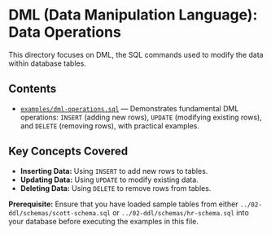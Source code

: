 # DML (Data Manipulation Language): Data Operations

This directory focuses on DML, the SQL commands used to modify the data within database tables.

## Contents

- [`examples/dml-operations.sql`](examples/dml-operations.sql) — Demonstrates fundamental DML operations: `INSERT` (adding new rows), `UPDATE` (modifying existing rows), and `DELETE` (removing rows), with practical examples.

## Key Concepts Covered

- **Inserting Data:** Using `INSERT` to add new rows to tables.
- **Updating Data:** Using `UPDATE` to modify existing data.
- **Deleting Data:** Using `DELETE` to remove rows from tables.

**Prerequisite:** Ensure that you have loaded sample tables from either `../02-ddl/schemas/scott-schema.sql` or `../02-ddl/schemas/hr-schema.sql` into your database before executing the examples in this file.
